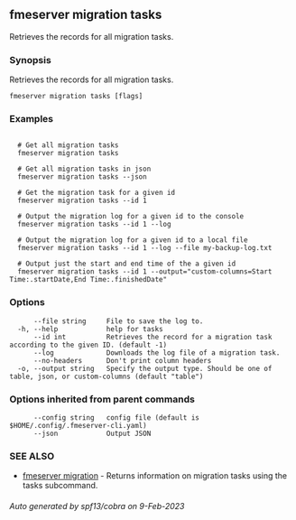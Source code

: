 ## fmeserver migration tasks

Retrieves the records for all migration tasks.

### Synopsis

Retrieves the records for all migration tasks.

```
fmeserver migration tasks [flags]
```

### Examples

```

  # Get all migration tasks
  fmeserver migration tasks
	
  # Get all migration tasks in json
  fmeserver migration tasks --json
	
  # Get the migration task for a given id
  fmeserver migration tasks --id 1
	
  # Output the migration log for a given id to the console
  fmeserver migration tasks --id 1 --log
	
  # Output the migration log for a given id to a local file
  fmeserver migration tasks --id 1 --log --file my-backup-log.txt
	
  # Output just the start and end time of the a given id
  fmeserver migration tasks --id 1 --output="custom-columns=Start Time:.startDate,End Time:.finishedDate"
```

### Options

```
      --file string     File to save the log to.
  -h, --help            help for tasks
      --id int          Retrieves the record for a migration task according to the given ID. (default -1)
      --log             Downloads the log file of a migration task.
      --no-headers      Don't print column headers
  -o, --output string   Specify the output type. Should be one of table, json, or custom-columns (default "table")
```

### Options inherited from parent commands

```
      --config string   config file (default is $HOME/.config/.fmeserver-cli.yaml)
      --json            Output JSON
```

### SEE ALSO

* [fmeserver migration](fmeserver_migration.md)	 - Returns information on migration tasks using the tasks subcommand.

###### Auto generated by spf13/cobra on 9-Feb-2023

